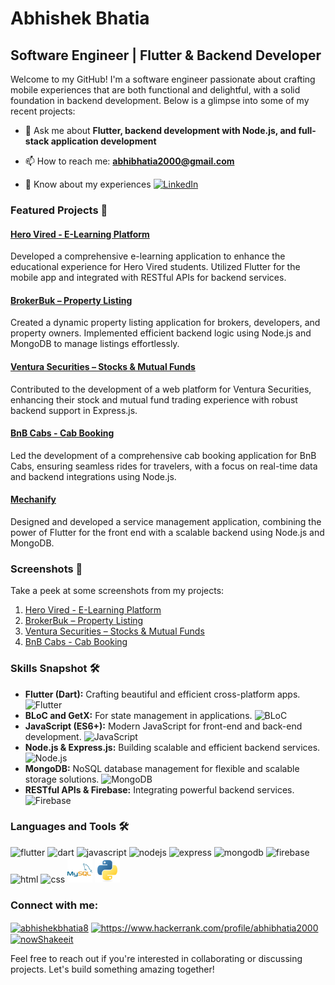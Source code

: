 # Abhishek Bhatia

## Software Engineer | Flutter & Backend Developer

Welcome to my GitHub! I'm a software engineer passionate about crafting mobile experiences that are both functional and delightful, with a solid foundation in backend development. Below is a glimpse into some of my recent projects:

- 💬 Ask me about **Flutter, backend development with Node.js, and full-stack application development**

- 📫 How to reach me: **abhibhatia2000@gmail.com**

- 📄 Know about my experiences [![LinkedIn](https://img.shields.io/badge/LinkedIn-Abhishek%20Bhatia-blue?style=flat-square&logo=linkedin)](https://www.linkedin.com/in/abhishekbhatia8/)

### Featured Projects 🚀

#### [Hero Vired - E-Learning Platform](https://play.google.com/store/apps/details?id=com.herov.lms&hl=en_IN&gl=US)
Developed a comprehensive e-learning application to enhance the educational experience for Hero Vired students. Utilized Flutter for the mobile app and integrated with RESTful APIs for backend services.

#### [BrokerBuk – Property Listing](https://play.google.com/store/apps/details?id=com.brokerbuk.app&hl=en)
Created a dynamic property listing application for brokers, developers, and property owners. Implemented efficient backend logic using Node.js and MongoDB to manage listings effortlessly.

#### [Ventura Securities – Stocks & Mutual Funds](https://www.venturasecurities.com/)
Contributed to the development of a web platform for Ventura Securities, enhancing their stock and mutual fund trading experience with robust backend support in Express.js.

#### [BnB Cabs - Cab Booking](https://play.google.com/store/apps/details?id=co.boldandbeautiful.rider)
Led the development of a comprehensive cab booking application for BnB Cabs, ensuring seamless rides for travelers, with a focus on real-time data and backend integrations using Node.js.

#### [Mechanify](https://play.google.com/store/apps/details?id=com.mechanifyservices&pli=1)
Designed and developed a service management application, combining the power of Flutter for the front end with a scalable backend using Node.js and MongoDB.

### Screenshots 📸

Take a peek at some screenshots from my projects:

1. [Hero Vired - E-Learning Platform](hero_vired_screenshot_link)
2. [BrokerBuk – Property Listing](brokerbuk_screenshot_link)
3. [Ventura Securities – Stocks & Mutual Funds](ventura_securities_screenshot_link)
4. [BnB Cabs - Cab Booking](bnb_cabs_screenshot_link)

### Skills Snapshot 🛠️

- **Flutter (Dart):** Crafting beautiful and efficient cross-platform apps.
  <img src="https://img.shields.io/badge/Flutter-%2302569B.svg?style=flat-square&logo=flutter&logoColor=white" alt="Flutter" />
- **BLoC and GetX:** For state management in applications.
  <img src="https://img.shields.io/badge/BLoC-%23161822.svg?style=flat-square&logo=Flutter&logoColor=white" alt="BLoC" />
- **JavaScript (ES6+):** Modern JavaScript for front-end and back-end development.
  <img src="https://img.shields.io/badge/JavaScript-%23F7DF1E.svg?style=flat-square&logo=javascript&logoColor=black" alt="JavaScript" />
- **Node.js & Express.js:** Building scalable and efficient backend services.
  <img src="https://img.shields.io/badge/Node.js-%2343853D.svg?style=flat-square&logo=node.js&logoColor=white" alt="Node.js" />
- **MongoDB:** NoSQL database management for flexible and scalable storage solutions.
  <img src="https://img.shields.io/badge/MongoDB-%2347A248.svg?style=flat-square&logo=mongodb&logoColor=white" alt="MongoDB" />
- **RESTful APIs & Firebase:** Integrating powerful backend services.
  <img src="https://img.shields.io/badge/Firebase-%23039BE5.svg?style=flat-square&logo=firebase" alt="Firebase" />

### Languages and Tools 🛠️

<p align="left">
  <img src="https://www.vectorlogo.zone/logos/flutterio/flutterio-icon.svg" alt="flutter" width="40" height="40"/>
  <img src="https://www.vectorlogo.zone/logos/dartlang/dartlang-icon.svg" alt="dart" width="40" height="40"/>
  <img src="https://img.icons8.com/color/48/000000/javascript.png" alt="javascript" width="40" height="40"/>
  <img src="https://www.vectorlogo.zone/logos/nodejs/nodejs-horizontal.svg" alt="nodejs" width="40" height="40"/>
  <img src="https://www.vectorlogo.zone/logos/expressjs/expressjs-ar21.svg" alt="express" width="40" height="40"/>
  <img src="https://www.vectorlogo.zone/logos/mongodb/mongodb-icon.svg" alt="mongodb" width="40" height="40"/>
  <img src="https://www.vectorlogo.zone/logos/firebase/firebase-icon.svg" alt="firebase" width="40" height="40"/>
  <img src="https://img.icons8.com/color/48/000000/html-5.png" alt="html" width="40" height="40"/>
  <img src="https://img.icons8.com/color/48/000000/css3.png" alt="css" width="40" height="40"/>
  <img src="https://github.com/devicons/devicon/blob/master/icons/mysql/mysql-original-wordmark.svg" alt="sql" width="40" height="40"/>
  <img src="https://raw.githubusercontent.com/devicons/devicon/master/icons/python/python-original.svg" alt="python" width="40" height="40"/>
</p>

<h3 align="left">Connect with me:</h3>
<p align="left">
  <a href="https://www.linkedin.com/in/abhishekbhatia8/" target="blank"><img align="center" src="https://img.icons8.com/fluent/96/000000/linkedin.png" alt="abhishekbhatia8" height="40" width="40" /></a>
  <a href="https://www.hackerrank.com/profile/abhibhatia2000" target="blank"><img align="center" src="https://img.icons8.com/windows/96/ffffff/hackerrank.png" alt="https://www.hackerrank.com/profile/abhibhatia2000" alt="https://www.hackerrank.com/profile/abhibhatia2000" height="40" width="40" /></a>
  <a href="https://twitter.com/nowShakeeit" target="blank"><img align="center" src="https://img.icons8.com/fluent/96/000000/twitter.png" alt="nowShakeeit" height="40" width="40"/></a>
</p>

Feel free to reach out if you're interested in collaborating or discussing projects. Let's build something amazing together!
